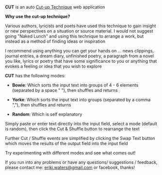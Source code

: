 **CUT** is an auto [Cut-up Technique](https://en.wikipedia.org/wiki/Cut-up_technique) web application 

**Why use the cut-up technique?**

Various authors, lyricists and poets have used this technique to gain insight or new perspectives on a situation or source material. I would not suggest going "Naked Lunch" and using this technique to arrange a work, but instead as a method of finding ideas or inspiration

I recommend using anything you can get your hands on ... news clippings, journal entries, a dream diary, unfinished poetry, a paragraph from a novel you like, lyrics or poetry that have some significance to you or anything that evokes a feeling or idea that you wish to explore

**CUT** has the following modes:

* **Bowie**: Which sorts the input text into groups of 4 - 6 elements (separated by a space " "), then shuffles and returns
 
* **Yorke**: Which sorts the input text into groups (separated by a comma ","), then shuffles and returns
 
* **Random**: Which is self explanatory

Simply paste or enter text directly into the input field, select a mode (default is random), then click the Cut & Shuffle button to rearrange the text

Further Cut / Shuffle events are simplified by clicking the Swap Text button which moves the results of the output field into the input field

Try experimenting with different modes and see what comes out!

If you run into any problems or have any questions/ suggestions / feedback, please contact me: erikj.waters@gmail.com or facebook, thanks!
